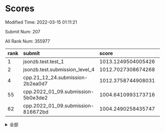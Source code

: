 # Scores

Modified Time: 2022-03-15 01:11:21

Submit Num: 207

All Rank Num: 355977

| rank |               submit               |       score        |       sigma        | pk_num |
| :--- | :--------------------------------- | :----------------- | :----------------- | :----- |
| 1    | jsonzb.test.test_1                 | 1013.1249504005426 | 0.8075556129499909 | 6868   |
| 2    | jsonzb.test.submission_level_4     | 1012.7027308674268 | 0.7998925324218013 | 6881   |
| 4    | cpp.21_12_24.submission-2b2ea0d7   | 1012.3758744908031 | 0.7904394478111011 | 6881   |
| 55   | cpp.2022_01_09.submission-5b0e3de2 | 1004.6410993173716 | 0.7158757188686937 | 6876   |
| 62   | cpp.2022_01_09.submission-816672bd | 1004.2490258435747 | 0.7273566066572843 | 6882   |


<details>
<summary>全部</summary>

| rank |                 submit                 |       score        |       sigma        | pk_num |
| :--- | :------------------------------------- | :----------------- | :----------------- | :----- |
| 1    | jsonzb.test.test_1                     | 1013.1249504005426 | 0.8075556129499909 | 6868   |
| 2    | jsonzb.test.submission_level_4         | 1012.7027308674268 | 0.7998925324218013 | 6881   |
| 3    | gobigger.level_3.submission_level_3_47 | 1012.5945263810329 | 0.784603404379267  | 6878   |
| 4    | cpp.21_12_24.submission-2b2ea0d7       | 1012.3758744908031 | 0.7904394478111011 | 6881   |
| 5    | gobigger.level_3.submission_level_3_2  | 1011.472616141026  | 0.7589167842637939 | 6880   |
| 6    | gobigger.level_3.submission_level_3_36 | 1011.364508470771  | 0.7709907542906732 | 6881   |
| 7    | gobigger.level_3.submission_level_3_6  | 1011.2786263920473 | 0.7696078666751032 | 6876   |
| 8    | gobigger.level_3.submission_level_3_30 | 1011.2292313378666 | 0.7822275682587396 | 6875   |
| 9    | gobigger.level_3.submission_level_3_20 | 1011.0588506962263 | 0.7744820834635199 | 6881   |
| 10   | gobigger.level_3.submission_level_3_40 | 1010.8561113423555 | 0.770420144394388  | 6879   |
| 11   | gobigger.level_3.submission_level_3_24 | 1010.8407202130755 | 0.752249190952511  | 6880   |
| 12   | gobigger.level_3.submission_level_3_49 | 1010.8254196411526 | 0.7584379134319935 | 6880   |
| 13   | gobigger.level_3.submission_level_3_21 | 1010.8080520512211 | 0.7687301558513228 | 6879   |
| 14   | gobigger.level_3.submission_level_3_18 | 1010.7568032317789 | 0.7663572309461868 | 6882   |
| 15   | gobigger.level_3.submission_level_3_10 | 1010.7070109681343 | 0.7521757000016615 | 6880   |
| 16   | gobigger.level_3.submission_level_3_43 | 1010.7019662939643 | 0.7876207802976435 | 6876   |
| 17   | gobigger.level_3.submission_level_3_15 | 1010.699884349829  | 0.7635492442594962 | 6874   |
| 18   | gobigger.level_3.submission_level_3_32 | 1010.6976905878327 | 0.7666182486878909 | 6881   |
| 19   | gobigger.level_3.submission_level_3_35 | 1010.655684543368  | 0.7655157944727251 | 6874   |
| 20   | gobigger.level_3.submission_level_3_26 | 1010.6554926631072 | 0.753293198305788  | 6880   |
| 21   | gobigger.level_3.submission_level_3_37 | 1010.6197648980369 | 0.7466783347050728 | 6879   |
| 22   | gobigger.level_3.submission_level_3_38 | 1010.516040907128  | 0.7643028867255754 | 6879   |
| 23   | gobigger.level_3.submission_level_3_8  | 1010.4290502717055 | 0.7791330634167367 | 6880   |
| 24   | gobigger.level_3.submission_level_3_42 | 1010.3772060055177 | 0.7553208751633611 | 6884   |
| 25   | gobigger.level_3.submission_level_3_12 | 1010.3386404899298 | 0.8062138435280313 | 6876   |
| 26   | gobigger.level_3.submission_level_3_11 | 1010.3092016073589 | 0.7660984718097203 | 6878   |
| 27   | gobigger.level_3.submission_level_3_31 | 1010.1605448763153 | 0.7437421306343185 | 6878   |
| 28   | gobigger.level_3.submission_level_3_34 | 1010.1163979042476 | 0.7621060935247234 | 6880   |
| 29   | gobigger.level_3.submission_level_3_48 | 1010.1163636552396 | 0.7641197984705677 | 6883   |
| 30   | gobigger.level_3.submission_level_3_27 | 1010.0011919295567 | 0.7796743282536746 | 6879   |
| 31   | gobigger.level_3.submission_level_3_44 | 1009.9988033484993 | 0.7464467272369377 | 6875   |
| 32   | gobigger.level_3.submission_level_3_29 | 1009.9838183187665 | 0.7478244635845114 | 6882   |
| 33   | gobigger.level_3.submission_level_3_28 | 1009.9177340547127 | 0.7367444676411513 | 6881   |
| 34   | gobigger.level_3.submission_level_3_33 | 1009.8371004623091 | 0.7786236903882823 | 6881   |
| 35   | gobigger.level_3.submission_level_3_23 | 1009.7852619323647 | 0.7436119840324126 | 6875   |
| 36   | gobigger.level_3.submission_level_3_5  | 1009.7314488227726 | 0.7472833863912421 | 6880   |
| 37   | gobigger.level_3.submission_level_3_4  | 1009.6849561017455 | 0.7663662452605887 | 6883   |
| 38   | gobigger.level_3.submission_level_3_41 | 1009.5804867533119 | 0.7375387139616462 | 6875   |
| 39   | gobigger.level_3.submission_level_3_13 | 1009.4536265150401 | 0.73987747084227   | 6878   |
| 40   | gobigger.level_3.submission_level_3_19 | 1009.4514945048761 | 0.7574380469898631 | 6878   |
| 41   | gobigger.level_3.submission_level_3_9  | 1009.4226273569792 | 0.7548941216739816 | 6876   |
| 42   | gobigger.level_3.submission_level_3_22 | 1009.4200313208046 | 0.7620715758347877 | 6876   |
| 43   | gobigger.level_3.submission_level_3_7  | 1009.4091893167273 | 0.7580528430107433 | 6873   |
| 44   | gobigger.level_3.submission_level_3_25 | 1009.3894314966773 | 0.7429387339951152 | 6876   |
| 45   | gobigger.level_3.submission_level_3_1  | 1009.3832597961947 | 0.7488420478638559 | 6881   |
| 46   | gobigger.level_3.submission_level_3_14 | 1009.3794787972126 | 0.7409237511773064 | 6879   |
| 47   | gobigger.level_3.submission_level_3_17 | 1009.2214851012478 | 0.7486279476601876 | 6876   |
| 48   | gobigger.level_3.submission_level_3_16 | 1009.1278120155151 | 0.7475566281100141 | 6881   |
| 49   | gobigger.level_3.submission_level_3_0  | 1009.0725073331474 | 0.7561904323713048 | 6879   |
| 50   | gobigger.level_3.submission_level_3_3  | 1009.036961325539  | 0.7567454395265605 | 6878   |
| 51   | gobigger.level_3.submission_level_3_45 | 1008.8628060387643 | 0.7408291129100036 | 6880   |
| 52   | gobigger.level_3.submission_level_3_46 | 1008.6993380604151 | 0.7591181920133219 | 6879   |
| 53   | gobigger.level_3.submission_level_3_39 | 1008.4500848110905 | 0.7566272438717986 | 6876   |
| 54   | gobigger.level_1.submission_level_1_16 | 1004.6708666976056 | 0.7251539470032251 | 6877   |
| 55   | cpp.2022_01_09.submission-5b0e3de2     | 1004.6410993173716 | 0.7158757188686937 | 6876   |
| 56   | gobigger.level_1.submission_level_1_9  | 1004.6025339883927 | 0.7256798844073201 | 6881   |
| 57   | gobigger.level_1.submission_level_1_13 | 1004.5701237571022 | 0.7229880409812698 | 6879   |
| 58   | gobigger.level_1.submission_level_1_38 | 1004.5350993584888 | 0.7154415189325577 | 6876   |
| 59   | gobigger.level_1.submission_level_1_2  | 1004.534252512246  | 0.7222619814226855 | 6883   |
| 60   | gobigger.level_1.submission_level_1_41 | 1004.4384496629156 | 0.7263463768124154 | 6874   |
| 61   | gobigger.level_1.submission_level_1_17 | 1004.3467690223973 | 0.7057151649729069 | 6879   |
| 62   | cpp.2022_01_09.submission-816672bd     | 1004.2490258435747 | 0.7273566066572843 | 6882   |
| 63   | gobigger.level_1.submission_level_1_34 | 1004.1732784891656 | 0.7353498823099105 | 6876   |
| 64   | gobigger.level_1.submission_level_1_5  | 1004.0696065377564 | 0.7188042851220232 | 6881   |
| 65   | gobigger.level_1.submission_level_1_4  | 1004.040097514056  | 0.7249305096346248 | 6877   |
| 66   | gobigger.level_1.submission_level_1_18 | 1003.9901221879193 | 0.7094637604467324 | 6881   |
| 67   | gobigger.level_1.submission_level_1_42 | 1003.9806339307784 | 0.7199709120112948 | 6881   |
| 68   | gobigger.level_1.submission_level_1_19 | 1003.9173889050807 | 0.7203610320079438 | 6877   |
| 69   | gobigger.level_1.submission_level_1_35 | 1003.8057625785061 | 0.7279011515140766 | 6880   |
| 70   | gobigger.level_1.submission_level_1_14 | 1003.7850570566468 | 0.7125401720377416 | 6880   |
| 71   | gobigger.level_1.submission_level_1_37 | 1003.6407508531031 | 0.7096424593570421 | 6882   |
| 72   | gobigger.level_1.submission_level_1_33 | 1003.5936813501706 | 0.7093499039774253 | 6876   |
| 73   | gobigger.level_1.submission_level_1_46 | 1003.5137516689117 | 0.7045504172001741 | 6883   |
| 74   | gobigger.level_1.submission_level_1_27 | 1003.4579135035696 | 0.7171306836003233 | 6875   |
| 75   | gobigger.level_1.submission_level_1_29 | 1003.4140565717992 | 0.7186380265185074 | 6883   |
| 76   | gobigger.level_1.submission_level_1_48 | 1003.3270392701147 | 0.7187787441457633 | 6881   |
| 77   | gobigger.level_1.submission_level_1_49 | 1003.3249381572726 | 0.7105004750908731 | 6879   |
| 78   | gobigger.level_1.submission_level_1_39 | 1003.3239144127473 | 0.7145510499611568 | 6880   |
| 79   | gobigger.level_1.submission_level_1_28 | 1003.3087363302703 | 0.7150148009172006 | 6878   |
| 80   | gobigger.level_1.submission_level_1_25 | 1003.3027447901235 | 0.7101850685360442 | 6881   |
| 81   | gobigger.level_1.submission_level_1_30 | 1003.2626118540077 | 0.7210098831935674 | 6879   |
| 82   | gobigger.level_1.submission_level_1_43 | 1003.2227751097887 | 0.7178426947743529 | 6875   |
| 83   | gobigger.level_1.submission_level_1_21 | 1003.2210325983502 | 0.7122344372332274 | 6878   |
| 84   | gobigger.level_1.submission_level_1_26 | 1003.1780671906412 | 0.7160733472513681 | 6879   |
| 85   | gobigger.level_1.submission_level_1_1  | 1003.1773895954492 | 0.7161731492840118 | 6878   |
| 86   | gobigger.level_1.submission_level_1_11 | 1003.1652265367057 | 0.7159949103912172 | 6879   |
| 87   | gobigger.level_1.submission_level_1_36 | 1003.1405410594267 | 0.7151787751685914 | 6883   |
| 88   | gobigger.level_1.submission_level_1_6  | 1003.1308268517705 | 0.7145415547036561 | 6881   |
| 89   | gobigger.level_1.submission_level_1_40 | 1003.1059762398139 | 0.7167193140695932 | 6877   |
| 90   | gobigger.level_1.submission_level_1_15 | 1003.041051125863  | 0.7149050316098057 | 6876   |
| 91   | gobigger.level_1.submission_level_1_3  | 1003.0131570101113 | 0.7204724450407836 | 6881   |
| 92   | gobigger.level_1.submission_level_1_8  | 1002.8490647592456 | 0.7048999154401177 | 6877   |
| 93   | gobigger.level_1.submission_level_1_44 | 1002.8277358535616 | 0.7046291805358073 | 6879   |
| 94   | gobigger.level_1.submission_level_1_32 | 1002.7720828497213 | 0.7081163774091012 | 6879   |
| 95   | gobigger.level_1.submission_level_1_12 | 1002.7089456042199 | 0.7177851942654988 | 6873   |
| 96   | gobigger.level_1.submission_level_1_0  | 1002.6810506573128 | 0.7120674011482854 | 6882   |
| 97   | gobigger.level_1.submission_level_1_7  | 1002.6324409659402 | 0.7103362529362589 | 6881   |
| 98   | gobigger.level_1.submission_level_1_23 | 1002.4606544490665 | 0.7167463884776172 | 6876   |
| 99   | gobigger.level_1.submission_level_1_31 | 1002.4139945735735 | 0.7155550640893363 | 6883   |
| 100  | gobigger.level_1.submission_level_1_24 | 1002.2594183973263 | 0.7125514881697382 | 6878   |
| 101  | gobigger.level_1.submission_level_1_22 | 1002.1203122927288 | 0.719488398809762  | 6881   |
| 102  | gobigger.level_1.submission_level_1_45 | 1002.0302667172164 | 0.7110792030186347 | 6880   |
| 103  | gobigger.level_1.submission_level_1_47 | 1001.9758117406934 | 0.7135313751814856 | 6878   |
| 104  | gobigger.level_1.submission_level_1_20 | 1001.8560935220553 | 0.7126973520717044 | 6880   |
| 105  | gobigger.level_1.submission_level_1_10 | 1001.8460732863466 | 0.7150059942967272 | 6876   |
| 106  | gobigger.random.submission_random_17   | 997.6718958947348  | 0.7252419050315487 | 6877   |
| 107  | gobigger.random.submission_random_16   | 997.4997351189566  | 0.7092475568525121 | 6882   |
| 108  | gobigger.random.submission_random_29   | 997.1910947079708  | 0.705118412560418  | 6878   |
| 109  | gobigger.random.submission_random_34   | 997.1298691289913  | 0.7104514384946374 | 6884   |
| 110  | gobigger.random.submission_random_28   | 996.9835482040547  | 0.705870610203658  | 6877   |
| 111  | gobigger.random.submission_random_43   | 996.9022526307555  | 0.7086698567550306 | 6883   |
| 112  | gobigger.random.submission_random_40   | 996.8601474515674  | 0.7024856095517293 | 6877   |
| 113  | gobigger.random.submission_random_35   | 996.8062745004278  | 0.7174879857047726 | 6878   |
| 114  | gobigger.random.submission_random_13   | 996.5776032755757  | 0.7058137181265458 | 6884   |
| 115  | gobigger.random.submission_random_44   | 996.5296572207341  | 0.7296604274156839 | 6880   |
| 116  | gobigger.random.submission_random_39   | 996.4677233777911  | 0.7081667272083081 | 6877   |
| 117  | gobigger.random.submission_random_36   | 996.4125266296238  | 0.7080209100497968 | 6880   |
| 118  | gobigger.random.submission_random_45   | 996.3792827424576  | 0.7036277021485109 | 6879   |
| 119  | gobigger.random.submission_random_14   | 996.3732278939564  | 0.6986523019414804 | 6882   |
| 120  | gobigger.random.submission_random_23   | 996.3614173352759  | 0.7012246872046163 | 6880   |
| 121  | gobigger.random.submission_random_24   | 996.3248601293999  | 0.7180275977058752 | 6879   |
| 122  | gobigger.random.submission_random_3    | 996.2704869223239  | 0.7064679171202066 | 6878   |
| 123  | gobigger.random.submission_random_20   | 996.2487780553171  | 0.700554614800385  | 6880   |
| 124  | gobigger.random.submission_random_12   | 996.2084663519402  | 0.7108212615209981 | 6877   |
| 125  | gobigger.random.submission_random_8    | 996.1728350979097  | 0.714935932158809  | 6875   |
| 126  | gobigger.random.submission_random_26   | 996.1648078053353  | 0.7022875128619699 | 6883   |
| 127  | gobigger.random.submission_random_6    | 996.1325520443307  | 0.7132855884603372 | 6874   |
| 128  | gobigger.random.submission_random_38   | 996.0975799789087  | 0.7121372447753668 | 6885   |
| 129  | gobigger.random.submission_random_0    | 996.0853621694946  | 0.7103211134952481 | 6881   |
| 130  | gobigger.random.submission_random_48   | 996.043564268968   | 0.7070487282568555 | 6879   |
| 131  | gobigger.random.submission_random_27   | 996.0134293011141  | 0.709765807343856  | 6877   |
| 132  | gobigger.random.submission_random_42   | 995.9517414072258  | 0.7056736097748362 | 6878   |
| 133  | gobigger.random.submission_random_32   | 995.9445650259438  | 0.7077919377514357 | 6880   |
| 134  | gobigger.random.submission_random_31   | 995.9425047151032  | 0.7088896120363325 | 6881   |
| 135  | gobigger.random.submission_random_49   | 995.9285976934868  | 0.7282644057912423 | 6876   |
| 136  | gobigger.random.submission_random_19   | 995.8065730520811  | 0.7020301499022894 | 6877   |
| 137  | gobigger.random.submission_random_33   | 995.6599147454865  | 0.7161542105312905 | 6879   |
| 138  | gobigger.random.submission_random_21   | 995.5385043268373  | 0.7194328903013505 | 6876   |
| 139  | gobigger.random.submission_random_15   | 995.4721851223516  | 0.7183831390198403 | 6875   |
| 140  | gobigger.random.submission_random_46   | 995.4662946487297  | 0.6998382211482943 | 6881   |
| 141  | gobigger.random.submission_random_4    | 995.4637552340462  | 0.7164986173128935 | 6880   |
| 142  | gobigger.random.submission_random_11   | 995.4625651256455  | 0.7013493839268202 | 6882   |
| 143  | gobigger.random.submission_random_47   | 995.3134461112786  | 0.7102853416602904 | 6883   |
| 144  | gobigger.random.submission_random_7    | 995.3119480050071  | 0.702842016062005  | 6876   |
| 145  | gobigger.random.submission_random_37   | 995.3101808803017  | 0.7047104927298292 | 6880   |
| 146  | gobigger.random.submission_random_18   | 995.2752585138004  | 0.7082248164432746 | 6876   |
| 147  | gobigger.random.submission_random_22   | 995.1765117130082  | 0.7319815077525944 | 6881   |
| 148  | gobigger.random.submission_random_41   | 995.1350294782344  | 0.7005673418860187 | 6879   |
| 149  | gobigger.random.submission_random_30   | 995.1218722549976  | 0.7098725102309037 | 6870   |
| 150  | gobigger.random.submission_random_5    | 994.8782900246285  | 0.7126926773625303 | 6881   |
| 151  | gobigger.random.submission_random_1    | 994.7614534960094  | 0.7123044290165341 | 6878   |
| 152  | gobigger.random.submission_random_2    | 994.6501910273089  | 0.7298125978610176 | 6876   |
| 153  | gobigger.random.submission_random_25   | 994.563310579721   | 0.7148537975993056 | 6877   |
| 154  | gobigger.random.submission_random_9    | 994.5375701111856  | 0.720970118273234  | 6881   |
| 155  | gobigger.random.submission_random_10   | 994.399167129644   | 0.7159729179631051 | 6882   |
| 156  | gobigger.level_2.submission_level_2_17 | 994.0888220732238  | 0.7312714966812254 | 6877   |
| 157  | gobigger.level_2.submission_level_2_48 | 993.9020550116368  | 0.7283046422731673 | 6882   |
| 158  | gobigger.level_2.submission_level_2_46 | 993.8666378714946  | 0.7295333729345576 | 6876   |
| 159  | gobigger.level_2.submission_level_2_42 | 993.8630417619136  | 0.7463100680412084 | 6880   |
| 160  | gobigger.level_2.submission_level_2_41 | 993.5092195682247  | 0.7393804574107015 | 6879   |
| 161  | gobigger.level_2.submission_level_2_20 | 993.3776053315112  | 0.7337497785949083 | 6876   |
| 162  | gobigger.level_2.submission_level_2_13 | 993.3485681361956  | 0.7292028164273464 | 6882   |
| 163  | gobigger.level_2.submission_level_2_14 | 993.0424430704892  | 0.7364431950577306 | 6881   |
| 164  | gobigger.level_2.submission_level_2_45 | 992.955247580277   | 0.7490156203093722 | 6880   |
| 165  | gobigger.level_2.submission_level_2_47 | 992.8052364331257  | 0.7515293968600827 | 6875   |
| 166  | gobigger.level_2.submission_level_2_23 | 992.6982961957428  | 0.7295557435289979 | 6879   |
| 167  | gobigger.level_2.submission_level_2_24 | 992.6549008940456  | 0.7628257548488961 | 6878   |
| 168  | gobigger.level_2.submission_level_2_10 | 992.5112850903556  | 0.7433847516894238 | 6880   |
| 169  | gobigger.level_2.submission_level_2_39 | 992.4658977922218  | 0.7527997201485929 | 6882   |
| 170  | gobigger.level_2.submission_level_2_7  | 992.4192076795936  | 0.7392725965984539 | 6879   |
| 171  | gobigger.level_2.submission_level_2_11 | 992.3599426970093  | 0.7441292397528265 | 6876   |
| 172  | gobigger.level_2.submission_level_2_35 | 992.3318771460323  | 0.7535823131007183 | 6878   |
| 173  | gobigger.level_2.submission_level_2_6  | 992.2448073644433  | 0.7285203567449691 | 6882   |
| 174  | gobigger.level_2.submission_level_2_12 | 992.1841752042513  | 0.7607222036224807 | 6880   |
| 175  | gobigger.level_2.submission_level_2_29 | 992.1371650806586  | 0.7497092463190482 | 6880   |
| 176  | gobigger.level_2.submission_level_2_33 | 992.1256490132876  | 0.7509627603497271 | 6875   |
| 177  | gobigger.level_2.submission_level_2_28 | 992.0887304979575  | 0.75311384013744   | 6878   |
| 178  | gobigger.level_2.submission_level_2_40 | 992.0805571747137  | 0.7558182334403064 | 6882   |
| 179  | gobigger.level_2.submission_level_2_22 | 992.0235911297565  | 0.7421717902528934 | 6881   |
| 180  | gobigger.level_2.submission_level_2_43 | 991.9927036612593  | 0.7510451114318691 | 6877   |
| 181  | gobigger.level_2.submission_level_2_5  | 991.9817557083527  | 0.7253546253469375 | 6878   |
| 182  | gobigger.level_2.submission_level_2_15 | 991.8727165892265  | 0.7484117262526911 | 6877   |
| 183  | gobigger.level_2.submission_level_2_30 | 991.8495659233273  | 0.7613601113246943 | 6880   |
| 184  | gobigger.level_2.submission_level_2_49 | 991.8247509459765  | 0.7408071364130839 | 6875   |
| 185  | gobigger.level_2.submission_level_2_44 | 991.7809875492878  | 0.7451927535320017 | 6881   |
| 186  | gobigger.level_2.submission_level_2_2  | 991.7326126346494  | 0.7408042504788663 | 6883   |
| 187  | gobigger.level_2.submission_level_2_3  | 991.6854121463855  | 0.7442261012773566 | 6879   |
| 188  | gobigger.level_2.submission_level_2_31 | 991.6842425821008  | 0.742358093783755  | 6880   |
| 189  | gobigger.level_2.submission_level_2_0  | 991.6066474604592  | 0.7592174238513545 | 6884   |
| 190  | gobigger.level_2.submission_level_2_4  | 991.5639897423614  | 0.7553092947802159 | 6875   |
| 191  | gobigger.level_2.submission_level_2_25 | 991.5311889643519  | 0.7635154795298615 | 6874   |
| 192  | gobigger.level_2.submission_level_2_27 | 991.4939556095026  | 0.7631553799263471 | 6879   |
| 193  | gobigger.level_2.submission_level_2_36 | 991.4039003811757  | 0.7509938613735825 | 6877   |
| 194  | gobigger.level_2.submission_level_2_18 | 991.3271625470337  | 0.7512907950449204 | 6878   |
| 195  | gobigger.level_2.submission_level_2_8  | 991.1781609093052  | 0.7747400867547826 | 6878   |
| 196  | gobigger.level_2.submission_level_2_38 | 991.1700458715201  | 0.7727922208073095 | 6883   |
| 197  | gobigger.level_2.submission_level_2_34 | 991.0018108071407  | 0.7769171918266605 | 6882   |
| 198  | gobigger.level_2.submission_level_2_21 | 990.9671373674556  | 0.7574511841022801 | 6878   |
| 199  | gobigger.level_2.submission_level_2_1  | 990.9616558664436  | 0.7609287925467215 | 6873   |
| 200  | gobigger.level_2.submission_level_2_19 | 990.9427633608643  | 0.7466169188218202 | 6879   |
| 201  | gobigger.level_2.submission_level_2_26 | 990.7478788395739  | 0.7479750448863655 | 6877   |
| 202  | gobigger.level_2.submission_level_2_16 | 990.7251321336954  | 0.7544881813864964 | 6881   |
| 203  | gobigger.level_2.submission_level_2_32 | 990.4970200115482  | 0.7651403088907485 | 6882   |
| 204  | gobigger.level_2.submission_level_2_37 | 990.4278907153214  | 0.7675699375796903 | 6870   |
| 205  | gobigger.level_2.submission_level_2_9  | 990.2268958052824  | 0.7634392891767421 | 6878   |
| 206  | gobigger.none.submission_none_0        | 977.8374974064841  | 1.5074910584429702 | 6878   |
| 207  | gobigger.none.submission_none_1        | 974.7558049669707  | 1.614164042252165  | 6879   |

</details>